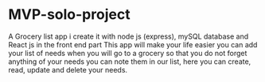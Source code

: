 # MVP-solo-project
A Grocery list app i create it with node js (express), mySQL database and React js in the front end part 
This app will make your life easier you can add your list of needs when you will go to a grocery so that you do not forget anything of your needs you can note them in our list, here you can create, read, update and delete your needs.
